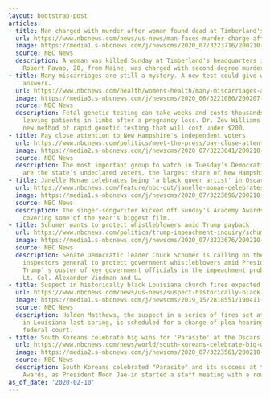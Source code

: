 ```yaml
---
layout: bootstrap-post
articles:
- title: Man charged with murder after woman found dead at Timberland's N.H. headquarters
  url: https://www.nbcnews.com/news/us-news/man-faces-murder-charge-after-woman-found-dead-timberland-s-n1133831
  image: https://media1.s-nbcnews.com/j/newscms/2020_07/3223716/200210-timberland-headquarters-mn-0835_7873bab4acfbfd17562465e48564a56f.nbcnews-fp-1200-630.jpg
  source: NBC News
  description: A woman was killed Sunday at Timberland's headquarters in New Hampshire.
    Robert Pavao, 20, from Maine, was charged with second-degree murder.
- title: Many miscarriages are still a mystery. A new test could give women faster
    answers.
  url: https://www.nbcnews.com/health/womens-health/many-miscarriages-are-still-mystery-new-test-could-give-women-n1131871
  image: https://media3.s-nbcnews.com/j/newscms/2020_06/3221086/200207-miscarriage-matters-genes-main-kh_ae07ed6095708d54e77519fcd43db3a7.nbcnews-fp-1200-630.jpg
  source: NBC News
  description: Fetal genetic testing can take weeks and costs thousands of dollars,
    leaving patients in limbo after a pregnancy loss. Dr. Zev Williams invented a
    new method of rapid genetic testing that will cost under $200.
- title: Pay close attention to New Hampshire's independent voters
  url: https://www.nbcnews.com/politics/meet-the-press/pay-close-attention-new-hampshire-s-independent-voters-n1133841
  image: https://media2.s-nbcnews.com/j/newscms/2020_07/3223641/200210-new-hampshire-mn-0750_40838758b0901a0e208a312a0e57e722.nbcnews-fp-1200-630.jpg
  source: NBC News
  description: The most important group to watch in Tuesday’s Democratic primary here
    are the state’s undeclared voters, the largest share of New Hampshire’s electorate.
- title: Janelle Monae celebrates being 'a black queer artist' in Oscars performance
  url: https://www.nbcnews.com/feature/nbc-out/janelle-monae-celebrates-being-black-queer-artist-oscars-performance-n1133821
  image: https://media1.s-nbcnews.com/j/newscms/2020_07/3223696/200210-janelle-monae-mn-0823_7da0d388afad14add8cb0962c5889417.nbcnews-fp-1200-630.jpg
  source: NBC News
  description: The singer-songwriter kicked off Sunday's Academy Awards with a performance
    covering some of the year's biggest film.
- title: Schumer wants to protect whistleblowers amid Trump payback
  url: https://www.nbcnews.com/politics/trump-impeachment-inquiry/schumer-wants-protect-whistleblowers-amid-trump-payback-n1133816
  image: https://media1.s-nbcnews.com/j/newscms/2020_07/3223676/200210-chuck-schumer-cs-819a_44e74bc86b02f0c76c86ac8bb46dd339.nbcnews-fp-1200-630.jpg
  source: NBC News
  description: Senate Democratic leader Chuck Schumer is calling on the nation's 74
    inspectors general to protect government whistleblowers amid President Donald
    Trump’ s ouster of key government officials in the impeachment probe, including
    Lt. Col. Alexander Vindman and U…
- title: Suspect in historically black Louisiana church fires expected to change plea
  url: https://www.nbcnews.com/news/us-news/suspect-historically-black-louisiana-church-fires-expected-change-plea-n1133811
  image: https://media1.s-nbcnews.com/j/newscms/2019_15/2818551/190411-holden-matthews-se-226p_08f674e6145a2c9615e216162c0e566b.nbcnews-fp-1200-630.jpg
  source: NBC News
  description: Holden Matthews, the suspect in a series of fires set at black churches
    in Louisiana last spring, is scheduled for a change-of-plea hearing Monday in
    federal court.
- title: South Koreans celebrate big wins for 'Parasite' at the Oscars
  url: https://www.nbcnews.com/news/world/south-koreans-celebrate-big-wins-parasite-oscars-n1133801
  image: https://media2.s-nbcnews.com/j/newscms/2020_07/3223561/200210-parasite-south-korea-mc-10593_636a85b5b5b95f68b93e34ec15df1bd8.nbcnews-fp-1200-630.JPG
  source: NBC News
  description: South Koreans celebrated "Parasite" and its success at the Academy
    Awards, as President Moon Jae-in started a staff meeting with a round of applause.
as_of_date: '2020-02-10'
---
```


